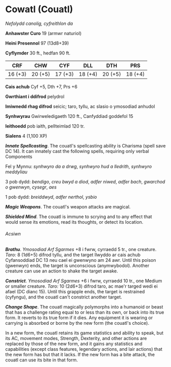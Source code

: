 # Cowatl (Couatl)

*Nefolydd canolig, cyfreithlon da*

**Anhawster Curo** 19 (armwr naturiol)

**Heini Presennol** 97 (13d8+39)

**Cyflymder** 30 ft., hedfan 90 ft.

| CRF     | CHW     | CYF     | DLL     | DTH     | PRS     |
|---------|---------|---------|---------|---------|---------|
| 16 (+3) | 20 (+5) | 17 (+3) | 18 (+4) | 20 (+5) | 18 (+4) |

**Cais achub** Cyf +5, Dth +7, Prs +6

**Gwrthiant i ddifrod** pelydrol

**Imiwnedd rhag difrod** seicic; taro, tyllu, ac slasio o ymosodiad anhudol

**Synhwyrau** Gwirweledigaeth 120 ft., Canfyddiad goddefol 15

**Ieithoedd** pob iaith, pellteimlad 120 tr.

**Sialens** 4 (1,100 XP)

***Innate Spellcasting***. The couatl's spellcasting ability is Charisma (spell save DC 14). It can innately cast the following spells, requiring only verbal Components

Fel y Mynnu: *synhwyro da a drwg*, *synhwyro hud a lledrith*, *synhwyro meddyliau*

3 pob dydd: *bendigo*, *creu bwyd a diod*, *adfer niwed*, *adfer bach*, *gwarchod o gwenwyn*, *cysegr*, *aes*

1 pob dydd: *breiddwyd*, *adfer nerthol*, *ysbio*

***Magic Weapons***. The couatl's weapon attacks are magical.

***Shielded Mind***. The couatl is immune to scrying and to any effect that would sense its emotions, read its thoughts, or detect its location.

###### Acsiwn

***Brathu***. *Ymosodiad Arf Sgarmes* +8 i fwrw, cyrraedd 5 tr., one creature. *Taro:* 8 (1d6+5) difrod tyllu, and the target llwyddo ar cais achub Cyfansoddiad DC 13 neu cael ei gwenwyno am 24 awr. Until this poison (gwenwyn) ends, the target is unconscious (anymwybodol). Another creature can use an action to shake the target awake.

***Constrict***. *Ymosodiad Arf Sgarmes* +6 i fwrw, cyrraedd 10 tr., one Medium or smaller creature. *Taro:* 10 (2d6+3) difrod taro, ac mae'r targed wedi ei afael (DC dianc 15). Until this grapple ends, the target is restrained (cyfyngu), and the couatl can't constrict another target.

***Change Shape***. The couatl magically polymorphs into a humanoid or beast that has a challenge rating equal to or less than its own, or back into its true form. It reverts to its true form if it dies. Any equipment it is wearing or carrying is absorbed or borne by the new form (the couatl's choice).

In a new form, the couatl retains its game statistics and ability to speak, but its AC, movement modes, Strength, Dexterity, and other actions are replaced by those of the new form, and it gains any statistics and capabilities (except class features, legendary actions, and lair actions) that the new form has but that it lacks. If the new form has a bite attack, the couatl can use its bite in that form.
